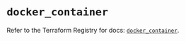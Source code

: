 # `docker_container`

Refer to the Terraform Registry for docs: [`docker_container`](https://registry.terraform.io/providers/kreuzwerker/docker/3.2.0/docs/resources/container).
